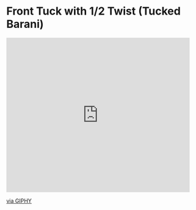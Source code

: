 # Front Tuck with 1/2 Twist (Tucked Barani)

<iframe src="https://giphy.com/embed/h4BgcnpgLb8egOw0lg" width="480" height="406" frameBorder="0" class="giphy-embed" allowFullScreen></iframe><p><a href="https://giphy.com/gifs/h4BgcnpgLb8egOw0lg">via GIPHY</a></p>
